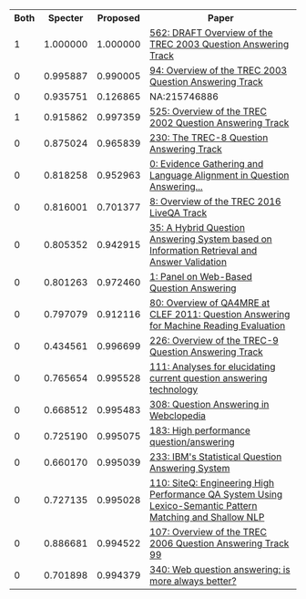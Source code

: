<html><table><tr>
<th>Both</th>
<th>Specter</th>
<th>Proposed</th>
<th>Paper</th>
</tr>
<tr>
<td>1</td>
<td>1.000000</td>
<td>1.000000</td>
<td><a href="https://www.semanticscholar.org/paper/3081c0ae1157e986d4fbec21764081d29b25c8a2">562: DRAFT Overview of the TREC 2003 Question Answering Track</a></td>
</tr>
<tr>
<td>0</td>
<td>0.995887</td>
<td>0.990005</td>
<td><a href="https://www.semanticscholar.org/paper/1a5a60233da0feec4d6c3c22f9b3b8656d0dbd84">94: Overview of the TREC 2003 Question Answering Track</a></td>
</tr>
<tr>
<td>0</td>
<td>0.935751</td>
<td>0.126865</td>
<td>NA:215746886</td>
</tr>
<tr>
<td>1</td>
<td>0.915862</td>
<td>0.997359</td>
<td><a href="https://www.semanticscholar.org/paper/0d8bf6be792deb9b7e499b361a8332f0dce68089">525: Overview of the TREC 2002 Question Answering Track</a></td>
</tr>
<tr>
<td>0</td>
<td>0.875024</td>
<td>0.965839</td>
<td><a href="https://www.semanticscholar.org/paper/74e03acd5532fbad4c770e9293d2a788b11364f7">230: The TREC-8 Question Answering Track</a></td>
</tr>
<tr>
<td>0</td>
<td>0.818258</td>
<td>0.952963</td>
<td><a href="https://www.semanticscholar.org/paper/a900b3a28337cae37126d7e538176e8c2af1b9ef">0: Evidence Gathering and Language Alignment in Question Answering...</a></td>
</tr>
<tr>
<td>0</td>
<td>0.816001</td>
<td>0.701377</td>
<td><a href="https://www.semanticscholar.org/paper/8c4a62765385426bbdf2e41cb0cfbe2e291cf30e">8: Overview of the TREC 2016 LiveQA Track</a></td>
</tr>
<tr>
<td>0</td>
<td>0.805352</td>
<td>0.942915</td>
<td><a href="https://www.semanticscholar.org/paper/238ced6e46b187b8a935b1ed3f9f0b14d29733a9">35: A Hybrid Question Answering System based on Information Retrieval and Answer Validation</a></td>
</tr>
<tr>
<td>0</td>
<td>0.801263</td>
<td>0.972460</td>
<td><a href="https://www.semanticscholar.org/paper/28d79fe5c22b2227f05fed9063534c3bdfdc80c6">1: Panel on Web-Based Question Answering</a></td>
</tr>
<tr>
<td>0</td>
<td>0.797079</td>
<td>0.912116</td>
<td><a href="https://www.semanticscholar.org/paper/856af5c5e92f23e4e9dfb4660cf0ec19e908db8d">80: Overview of QA4MRE at CLEF 2011: Question Answering for Machine Reading Evaluation</a></td>
</tr>
<tr>
<td>0</td>
<td>0.434561</td>
<td>0.996699</td>
<td><a href="https://www.semanticscholar.org/paper/520028c1b1b6d47093d3e74ce35cd9c4fb4234d8">226: Overview of the TREC-9 Question Answering Track</a></td>
</tr>
<tr>
<td>0</td>
<td>0.765654</td>
<td>0.995528</td>
<td><a href="https://www.semanticscholar.org/paper/f24e2d8df650e8c8b0bf61af8ce5aed83e476be4">111: Analyses for elucidating current question answering technology</a></td>
</tr>
<tr>
<td>0</td>
<td>0.668512</td>
<td>0.995483</td>
<td><a href="https://www.semanticscholar.org/paper/f4f274ed8b7ebab735e15ed98bb396e4979a1f9c">308: Question Answering in Webclopedia</a></td>
</tr>
<tr>
<td>0</td>
<td>0.725190</td>
<td>0.995075</td>
<td><a href="https://www.semanticscholar.org/paper/122ab8ab9a7661748ff8719c5f90df6ab279f738">183: High performance question/answering</a></td>
</tr>
<tr>
<td>0</td>
<td>0.660170</td>
<td>0.995039</td>
<td><a href="https://www.semanticscholar.org/paper/ae486b98c85d423d16679236f0dddd29f5c17675">233: IBM's Statistical Question Answering System</a></td>
</tr>
<tr>
<td>0</td>
<td>0.727135</td>
<td>0.995028</td>
<td><a href="https://www.semanticscholar.org/paper/c447d259ef71ef567f96faf406683a5d86a37084">110: SiteQ: Engineering High Performance QA System Using Lexico-Semantic Pattern Matching and Shallow NLP</a></td>
</tr>
<tr>
<td>0</td>
<td>0.886681</td>
<td>0.994522</td>
<td><a href="https://www.semanticscholar.org/paper/901e31635918310569ec0bddf23755154a6df829">107: Overview of the TREC 2006 Question Answering Track 99</a></td>
</tr>
<tr>
<td>0</td>
<td>0.701898</td>
<td>0.994379</td>
<td><a href="https://www.semanticscholar.org/paper/e8f9537a6cfb1ba2501c1c6ac3b114c274534095">340: Web question answering: is more always better?</a></td>
</tr>
</table></html>

